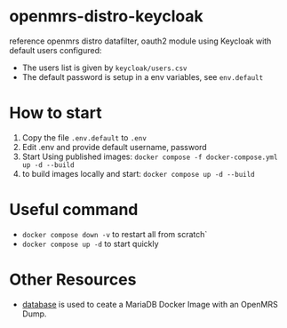 # openmrs-distro-keycloak
reference openmrs distro datafilter, oauth2 module using Keycloak with default users configured:
- The users list is given by `keycloak/users.csv`
- The default password is setup in a env variables, see `env.default`

# How to start
1. Copy the file `.env.default` to `.env`
2. Edit .env and provide default username, password
3. Start Using published images:
   `docker compose -f docker-compose.yml up -d --build`
4. to build images locally and start: `docker compose up -d --build`

# Useful command

- `docker compose down -v` to restart all from scratch`
- `docker compose up -d` to start quickly

# Other Resources

- [database](./database/README.md) is used to ceate a MariaDB Docker Image with an OpenMRS Dump.



